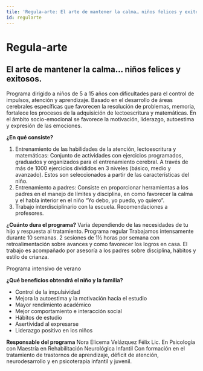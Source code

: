 ```yaml
---
tile: 'Regula-arte: El arte de mantener la calma… niños felices y exitosos.'
id: regularte
---
```

# Regula-arte

## El arte de mantener la calma… niños felices y exitosos.

Programa dirigido a niños de 5 a 15 años con dificultades para el control de impulsos, atención y aprendizaje. Basado en el desarrollo de áreas cerebrales específicas que favorecen la resolución de problemas, memoria, fortalece los procesos de la adquisición de lectoescritura y matemáticas. En el ámbito socio-emocional se favorece la motivación, liderazgo, autoestima y expresión de las emociones.

**¿En qué consiste?**

1. Entrenamiento de las habilidades de la atención, lectoescritura y matemáticas: Conjunto de actividades  con ejercicios programados, graduados y organizados para el entrenamiento cerebral. A través de más de 1000 ejercicios divididos en 3 niveles (básico, medio y avanzado). Estos son seleccionados a partir de las características del niño.
2. Entrenamiento a padres: Consiste en proporcionar herramientas a los padres en el manejo de límites y disciplina, en como favorecer la calma y el habla interior en el niño “Yo debo, yo puedo, yo quiero”.
3. Trabajo interdisciplinario con la escuela. Recomendaciones a profesores.

**¿Cuánto dura el programa?**
Varía dependiendo de las necesidades de tu hijo y respuesta al tratamiento.
Programa regular
Trabajamos intensamente durante 10 semanas. 2 sesiones de 1½ horas por semana con retroalimentación sobre avances y como favorecer los logros en casa.
El trabajo es acompañado por asesoría a los padres sobre disciplina, hábitos y estilo de crianza.

Programa intensivo de verano

**¿Qué beneficios obtendrá el niño y la familia?**

* Control de la impulsividad
* Mejora la autoestima y la motivación hacia el estudio
* Mayor rendimiento académico
* Mejor comportamiento e interacción social
* Hábitos de estudio
* Asertividad al expresarse
* Liderazgo positivo en los niños

**Responsable del programa**
Nora Elicema Velázquez Félix
Lic. En Psicología con Maestría en Rehabilitación Neurológica Infantil
Con formación en el tratamiento de trastornos de aprendizaje, déficit de atención, neurodesarrollo y en psicoterapia infantil y juvenil.
